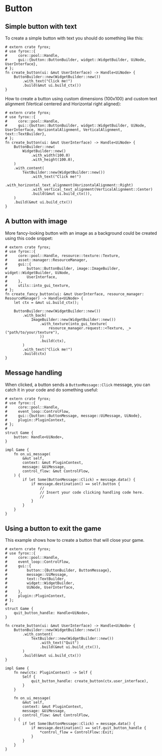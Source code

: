 # Button

## Simple button with text

To create a simple button with text you should do something like this:

```rust,no_run
# extern crate fyrox;
# use fyrox::{
#     core::pool::Handle,
#     gui::{button::ButtonBuilder, widget::WidgetBuilder, UiNode, UserInterface},
# };
fn create_button(ui: &mut UserInterface) -> Handle<UiNode> {
    ButtonBuilder::new(WidgetBuilder::new())
        .with_text("Click me!")
        .build(&mut ui.build_ctx())
}
```

How to create a button using custom dimensions (100x100) and custom text alignment (Vertical centered and Horizontal 
right aligned):

```rust,no_run
# extern crate fyrox;
# use fyrox::{
#     core::pool::Handle,
#     gui::{button::ButtonBuilder, widget::WidgetBuilder, UiNode, UserInterface, HorizontalAlignment, VerticalAlignment, text::TextBuilder},
# };
fn create_button(ui: &mut UserInterface) -> Handle<UiNode> {
    ButtonBuilder::new(
        WidgetBuilder::new()
            .with_width(100.0)
            .with_height(100.0),
    )
    .with_content(
        TextBuilder::new(WidgetBuilder::new())
            .with_text("Click me!")
            .with_horizontal_text_alignment(HorizontalAlignment::Right)
            .with_vertical_text_alignment(VerticalAlignment::Center)
            .build(&mut ui.build_ctx()),
    )
    .build(&mut ui.build_ctx())
}
```

## A button with image

More fancy-looking button with an image as a background could be created using this code snippet:

```rust,no_run
# extern crate fyrox;
# use fyrox::{
#     core::pool::Handle, resource::texture::Texture,
#     asset::manager::ResourceManager,
#     gui::{
#         button::ButtonBuilder, image::ImageBuilder, widget::WidgetBuilder, UiNode,
#         UserInterface,
#     },
#     utils::into_gui_texture,
# };
fn create_fancy_button(ui: &mut UserInterface, resource_manager: ResourceManager) -> Handle<UiNode> {
    let ctx = &mut ui.build_ctx();

    ButtonBuilder::new(WidgetBuilder::new())
        .with_back(
            ImageBuilder::new(WidgetBuilder::new())
                .with_texture(into_gui_texture(
                    resource_manager.request::<Texture, _>("path/to/your/texture"),
                ))
                .build(ctx),
        )
        .with_text("Click me!")
        .build(ctx)
}
```

## Message handling

When clicked, a button sends a `ButtonMessage::Click` message, you can catch it in your code and do something
useful:

```rust,no_run
# extern crate fyrox;
# use fyrox::{
#     core::pool::Handle,
#     event_loop::ControlFlow,
#     gui::{button::ButtonMessage, message::UiMessage, UiNode},
#     plugin::PluginContext,
# };
# 
struct Game {
    button: Handle<UiNode>,
}

impl Game {
    fn on_ui_message(
        &mut self,
        context: &mut PluginContext,
        message: &UiMessage,
        control_flow: &mut ControlFlow,
    ) {
        if let Some(ButtonMessage::Click) = message.data() {
            if message.destination() == self.button {
                //
                // Insert your code clicking handling code here.
                //
            }
        }
    }
}
```

## Using a button to exit the game

This example shows how to create a button that will close your game.

```rust,no_run
# extern crate fyrox;
# use fyrox::{
#     core::pool::Handle,
#     event_loop::ControlFlow,
#     gui::{
#         button::{ButtonBuilder, ButtonMessage},
#         message::UiMessage,
#         text::TextBuilder,
#         widget::WidgetBuilder,
#         UiNode, UserInterface,
#     },
#     plugin::PluginContext,
# };
# 
struct Game {
    quit_button_handle: Handle<UiNode>,
}

fn create_button(ui: &mut UserInterface) -> Handle<UiNode> {
    ButtonBuilder::new(WidgetBuilder::new())
        .with_content(
            TextBuilder::new(WidgetBuilder::new())
                .with_text("Quit")
                .build(&mut ui.build_ctx()),
        )
        .build(&mut ui.build_ctx())
}

impl Game {
    fn new(ctx: PluginContext) -> Self {
        Self {
            quit_button_handle: create_button(ctx.user_interface),
        }
    }

    fn on_ui_message(
        &mut self,
        context: &mut PluginContext,
        message: &UiMessage,
        control_flow: &mut ControlFlow,
    ) {
        if let Some(ButtonMessage::Click) = message.data() {
            if message.destination() == self.quit_button_handle {
                *control_flow = ControlFlow::Exit;
            }
        }
    }
}
```

